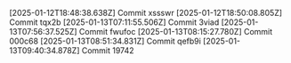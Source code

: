 
[2025-01-12T18:48:38.638Z] Commit xssswr
[2025-01-12T18:50:08.805Z] Commit tqx2b
[2025-01-13T07:11:55.506Z] Commit 3viad
[2025-01-13T07:56:37.525Z] Commit fwufoc
[2025-01-13T08:15:27.780Z] Commit 000c68
[2025-01-13T08:51:34.831Z] Commit qefb9i
[2025-01-13T09:40:34.878Z] Commit 19742
